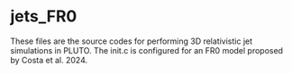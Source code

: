 # jets_FR0

These files are the source codes for performing 3D relativistic jet simulations in PLUTO. The init.c is configured for an FR0 model proposed by Costa et al. 2024.
